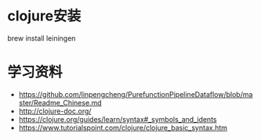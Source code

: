 # clojure安装
brew install leiningen

# 学习资料
- https://github.com/linpengcheng/PurefunctionPipelineDataflow/blob/master/Readme_Chinese.md
- http://clojure-doc.org/
- https://clojure.org/guides/learn/syntax#_symbols_and_idents
- https://www.tutorialspoint.com/clojure/clojure_basic_syntax.htm






